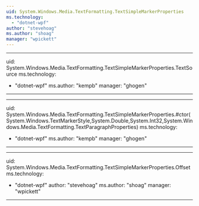 ```yaml
---
uid: System.Windows.Media.TextFormatting.TextSimpleMarkerProperties
ms.technology: 
  - "dotnet-wpf"
author: "stevehoag"
ms.author: "shoag"
manager: "wpickett"
---
```


---
uid: System.Windows.Media.TextFormatting.TextSimpleMarkerProperties.TextSource
ms.technology: 
  - "dotnet-wpf"
ms.author: "kempb"
manager: "ghogen"
---

---
uid: System.Windows.Media.TextFormatting.TextSimpleMarkerProperties.#ctor(System.Windows.TextMarkerStyle,System.Double,System.Int32,System.Windows.Media.TextFormatting.TextParagraphProperties)
ms.technology: 
  - "dotnet-wpf"
ms.author: "kempb"
manager: "ghogen"
---

---
uid: System.Windows.Media.TextFormatting.TextSimpleMarkerProperties.Offset
ms.technology: 
  - "dotnet-wpf"
author: "stevehoag"
ms.author: "shoag"
manager: "wpickett"
---

